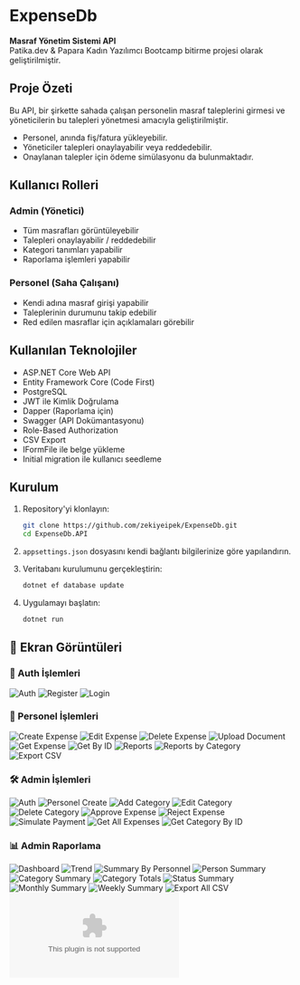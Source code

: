 # ExpenseDb

**Masraf Yönetim Sistemi API**  
Patika.dev & Papara Kadın Yazılımcı Bootcamp bitirme projesi olarak geliştirilmiştir.

## Proje Özeti

Bu API, bir şirkette sahada çalışan personelin masraf taleplerini girmesi ve yöneticilerin bu talepleri yönetmesi amacıyla geliştirilmiştir.

- Personel, anında fiş/fatura yükleyebilir.
- Yöneticiler talepleri onaylayabilir veya reddedebilir.
- Onaylanan talepler için ödeme simülasyonu da bulunmaktadır.

## Kullanıcı Rolleri

### Admin (Yönetici)

- Tüm masrafları görüntüleyebilir
- Talepleri onaylayabilir / reddedebilir
- Kategori tanımları yapabilir
- Raporlama işlemleri yapabilir

### Personel (Saha Çalışanı)

- Kendi adına masraf girişi yapabilir
- Taleplerinin durumunu takip edebilir
- Red edilen masraflar için açıklamaları görebilir

## Kullanılan Teknolojiler

- ASP.NET Core Web API
- Entity Framework Core (Code First)
- PostgreSQL
- JWT ile Kimlik Doğrulama
- Dapper (Raporlama için)
- Swagger (API Dokümantasyonu)
- Role-Based Authorization
- CSV Export
- IFormFile ile belge yükleme
- Initial migration ile kullanıcı seedleme

## Kurulum

1. Repository'yi klonlayın:

   ```bash
   git clone https://github.com/zekiyeipek/ExpenseDb.git
   cd ExpenseDb.API
   ```

2. `appsettings.json` dosyasını kendi bağlantı bilgilerinize göre yapılandırın.

3. Veritabanı kurulumunu gerçekleştirin:

   ```bash
   dotnet ef database update
   ```

4. Uygulamayı başlatın:
   ```bash
   dotnet run
   ```

## 📸 Ekran Görüntüleri

### 🔐 Auth İşlemleri

![Auth](Screenshots/Personel/authorization_token.png)
![Register](Screenshots/Personel/register.png)
![Login](Screenshots/Personel/login.png)

### 👤 Personel İşlemleri

![Create Expense](Screenshots/Personel/Create%20Expense.png)
![Edit Expense](Screenshots/Personel/edit%20expense.png)
![Delete Expense](Screenshots/Personel/delete%20expense.png)
![Upload Document](Screenshots/Personel/Expense%20upload.png)
![Get Expense](Screenshots/Personel/Get%20Expense.png)
![Get By ID](Screenshots/Personel/Get%20Expense%20by%20id.png)
![Reports](Screenshots/Personel/my-reports.png)
![Reports by Category](Screenshots/Personel/my-reports-by-category.png)
![Export CSV](Screenshots/Personel/reports-export.png)

### 🛠️ Admin İşlemleri

![Auth](Screenshots/Admin/admin-auth-all.png)
![Personel Create](Screenshots/Admin/admin-personel-create.png)
![Add Category](Screenshots/Admin/add-expense-category.png)
![Edit Category](Screenshots/Admin/edit-expensecategory.png)
![Delete Category](Screenshots/Admin/delete-expense-category.png)
![Approve Expense](Screenshots/Admin/approve-expenses.png)
![Reject Expense](Screenshots/Admin/reject-expense.png)
![Simulate Payment](Screenshots/Admin/expense-simulate-payment.png)
![Get All Expenses](Screenshots/Admin/get-all-expenses.png)
![Get Category By ID](Screenshots/Admin/get-expensecategory-by-id.png)

### 📊 Admin Raporlama

![Dashboard](Screenshots/Admin/reports-dashboard.png)
![Trend](Screenshots/Admin/reports-trend.png)
![Summary By Personnel](Screenshots/Admin/reports-summary-by-personnel.png)
![Person Summary](Screenshots/Admin/reports-person-summary.png)
![Category Summary](Screenshots/Admin/reports-category-summary.png)
![Category Totals](Screenshots/Admin/reports-category-totals.png)
![Status Summary](Screenshots/Admin/reports-status-summary.png)
![Monthly Summary](Screenshots/Admin/reports-monthly-summary.png)
![Weekly Summary](Screenshots/Admin/reports-weekly-summary.png)
![Export All CSV](Screenshots/Admin/reports-all-export.png)
![CSV Dosyası](Screenshots/Admin/tum-masraflar.csv)

